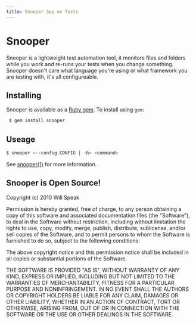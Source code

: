 ```yaml
---
title: Snooper Spy on Tests
---
```


# Snooper

Snooper is a lightweight test automation tool, it monitors files and folders while you work and re-runs your tests when you change something. Snooper doesn't care what language you're using or what framework you are testing with, it's all configureable.

## Installing

Snooper is available as a [Ruby gem](http://rubygems.org/gems/snooper). To 
install using `gem`:

```bash
 $ gem install snooper
```

## Useage

```bash
$ snooper <--config CONFIG | -h> <command>
```

See [snooper(1)](snooper.1.html) for more information.

## Snooper is Open Source!

Copyright (c) 2010 Will Speak

Permission is hereby granted, free of charge, to any person obtaining a copy of this software and associated documentation files (the "Software"), to deal in the Software without restriction, including without limitation the rights to use, copy, modify, merge, publish, distribute, sublicense, and/or sell copies of the Software, and to permit persons to whom the Software is furnished to do so, subject to the following conditions:

The above copyright notice and this permission notice shall be included in all copies or substantial portions of the Software.

THE SOFTWARE IS PROVIDED "AS IS", WITHOUT WARRANTY OF ANY KIND, EXPRESS OR IMPLIED, INCLUDING BUT NOT LIMITED TO THE WARRANTIES OF MERCHANTABILITY, FITNESS FOR A PARTICULAR PURPOSE AND NONINFRINGEMENT. IN NO EVENT SHALL THE AUTHORS OR COPYRIGHT HOLDERS BE LIABLE FOR ANY CLAIM, DAMAGES OR OTHER LIABILITY, WHETHER IN AN ACTION OF CONTRACT, TORT OR OTHERWISE, ARISING FROM, OUT OF OR IN CONNECTION WITH THE SOFTWARE OR THE USE OR OTHER DEALINGS IN THE SOFTWARE.
